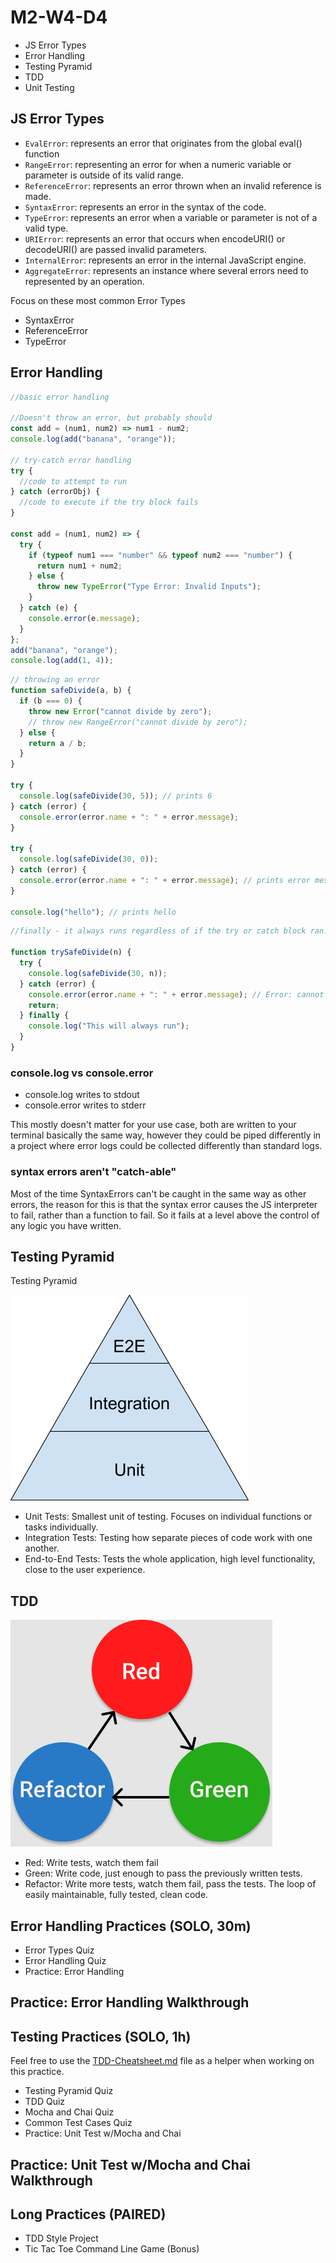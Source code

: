 # M2-W4-D4

- JS Error Types
- Error Handling
- Testing Pyramid
- TDD
- Unit Testing

## JS Error Types

- `EvalError`: represents an error that originates from the global eval() function
- `RangeError`: representing an error for when a numeric variable or parameter is outside of its valid range.
- `ReferenceError`: represents an error thrown when an invalid reference is made.
- `SyntaxError`: represents an error in the syntax of the code.
- `TypeError`: represents an error when a variable or parameter is not of a valid type.
- `URIError`: represents an error that occurs when encodeURI() or decodeURI() are passed invalid parameters.
- `InternalError`: represents an error in the internal JavaScript engine.
- `AggregateError`: represents an instance where several errors need to represented by an operation.

Focus on these most common Error Types

- SyntaxError
- ReferenceError
- TypeError

## Error Handling

```js
//basic error handling

//Doesn't throw an error, but probably should
const add = (num1, num2) => num1 - num2;
console.log(add("banana", "orange"));

// try-catch error handling
try {
  //code to attempt to run
} catch (errorObj) {
  //code to execute if the try block fails
}

const add = (num1, num2) => {
  try {
    if (typeof num1 === "number" && typeof num2 === "number") {
      return num1 + num2;
    } else {
      throw new TypeError("Type Error: Invalid Inputs");
    }
  } catch (e) {
    console.error(e.message);
  }
};
add("banana", "orange");
console.log(add(1, 4));
```

```js
// throwing an error
function safeDivide(a, b) {
  if (b === 0) {
    throw new Error("cannot divide by zero");
    // throw new RangeError("cannot divide by zero");
  } else {
    return a / b;
  }
}

try {
  console.log(safeDivide(30, 5)); // prints 6
} catch (error) {
  console.error(error.name + ": " + error.message);
}

try {
  console.log(safeDivide(30, 0));
} catch (error) {
  console.error(error.name + ": " + error.message); // prints error message
}

console.log("hello"); // prints hello
```

```js
//finally - it always runs regardless of if the try or catch block ran.

function trySafeDivide(n) {
  try {
    console.log(safeDivide(30, n));
  } catch (error) {
    console.error(error.name + ": " + error.message); // Error: cannot divide by zero
    return;
  } finally {
    console.log("This will always run");
  }
}
```

### console.log vs console.error

- console.log writes to stdout
- console.error writes to stderr

This mostly doesn't matter for your use case, both are written to your terminal basically the same way, however they could be piped differently in a project where error logs could be collected differently than standard logs.

### syntax errors aren't "catch-able"

Most of the time SyntaxErrors can't be caught in the same way as other errors, the reason for this is that the syntax error causes the JS interpreter to fail, rather than a function to fail. So it fails at a level above the control of any logic you have written.

## Testing Pyramid

Testing Pyramid

![testing_pyramid](./testing_pyramid.png)

- Unit Tests: Smallest unit of testing. Focuses on individual functions or tasks
  individually.
- Integration Tests: Testing how separate pieces of code work with one another.
- End-to-End Tests: Tests the whole application, high level functionality, close
  to the user experience.

## TDD

![tdd](./tdd.png)

- Red: Write tests, watch them fail
- Green: Write code, just enough to pass the previously written tests.
- Refactor: Write more tests, watch them fail, pass the tests. The loop of
  easily maintainable, fully tested, clean code.

## Error Handling Practices (SOLO, 30m)

- Error Types Quiz
- Error Handling Quiz
- Practice: Error Handling

## Practice: Error Handling Walkthrough

## Testing Practices (SOLO, 1h)

Feel free to use the [TDD-Cheatsheet.md](./TDD-cheatsheet.md) file as a helper when working on this practice.

- Testing Pyramid Quiz
- TDD Quiz
- Mocha and Chai Quiz
- Common Test Cases Quiz
- Practice: Unit Test w/Mocha and Chai

## Practice: Unit Test w/Mocha and Chai Walkthrough

## Long Practices (PAIRED)

- TDD Style Project
- Tic Tac Toe Command Line Game (Bonus)
